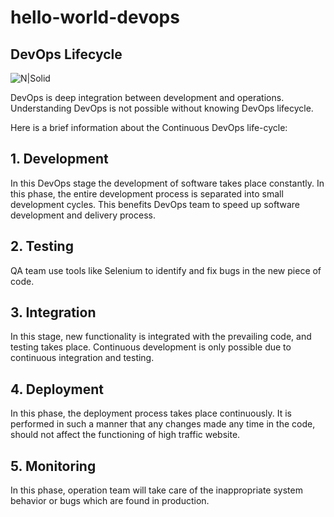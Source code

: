 # hello-world-devops

## DevOps Lifecycle
![N|Solid](https://www.cephissus.com/wp-content/uploads/devops-system.png)

DevOps is deep integration between development and operations. Understanding DevOps is not possible without knowing DevOps lifecycle.

Here is a brief information about the Continuous DevOps life-cycle:

## 1. Development

In this DevOps stage the development of software takes place constantly. In this phase, the entire development process is separated into small development cycles. This benefits DevOps team to speed up software development and delivery process.

## 2. Testing

QA team use tools like Selenium to identify and fix bugs in the new piece of code.

## 3. Integration

In this stage, new functionality is integrated with the prevailing code, and testing takes place. Continuous development is only possible due to continuous integration and testing.

## 4. Deployment

In this phase, the deployment process takes place continuously. It is performed in such a manner that any changes made any time in the code, should not affect the functioning of high traffic website.

## 5. Monitoring

In this phase, operation team will take care of the inappropriate system behavior or bugs which are found in production.
